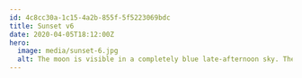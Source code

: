 ```yaml
---
id: 4c8cc30a-1c15-4a2b-855f-5f5223069bdc
title: Sunset v6
date: 2020-04-05T18:12:00Z
hero:
  image: media/sunset-6.jpg
  alt: The moon is visible in a completely blue late-afternoon sky. The shadows of two trees and the photographer reach long onto a green meadow.
---
```

